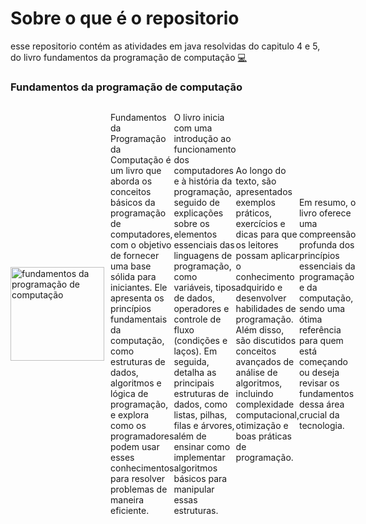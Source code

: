 # Sobre o que é o repositorio

esse repositorio contém as atividades em java resolvidas do capitulo 4 e 5, do livro fundamentos da programação de computação [💻](https://drive.google.com/file/d/1MWTShjGeyGTPoeVImLhxFDcUYBNt2bAB/view?usp=classroom_web&authuser=0)

### Fundamentos da programação de computação

<div style="display: flex; align-items: center;">
  <img src="https://m.media-amazon.com/images/I/81HITrV4GXL._AC_UF894,1000_QL80_.jpg" alt="fundamentos da programação de computação" style="width: 150px; margin-right: 10px;">
  <p>
  Fundamentos da Programação da Computação é um livro que aborda os conceitos básicos da programação de computadores, com o objetivo de fornecer uma base sólida para iniciantes. Ele apresenta os 
  princípios fundamentais da computação, como estruturas de dados, algoritmos e lógica de programação, e explora como os programadores podem usar esses conhecimentos para resolver problemas de 
  maneira eficiente.

  O livro inicia com uma introdução ao funcionamento dos computadores e à história da programação, seguido de explicações sobre os elementos essenciais das linguagens de programação, como 
  variáveis, tipos de dados, operadores e controle de fluxo (condições e laços). Em seguida, detalha as principais estruturas de dados, como listas, pilhas, filas e árvores, além de ensinar como 
  implementar algoritmos básicos para manipular essas estruturas.

  Ao longo do texto, são apresentados exemplos práticos, exercícios e dicas para que os leitores possam aplicar o conhecimento adquirido e desenvolver habilidades de programação. Além disso, são 
  discutidos conceitos avançados de análise de algoritmos, incluindo complexidade computacional, otimização e boas práticas de programação.

  Em resumo, o livro oferece uma compreensão profunda dos princípios essenciais da programação e da computação, sendo uma ótima referência para quem está começando ou deseja revisar os fundamentos 
  dessa área crucial da tecnologia.
  </p>
</div>

